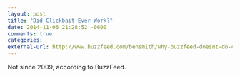 ```yaml
---
layout: post
title: "Did Clickbait Ever Work?"
date: 2014-11-06 21:28:52 -0600
comments: true
categories: 
external-url: http://www.buzzfeed.com/bensmith/why-buzzfeed-doesnt-do-clickbait
---
```


Not since 2009, according to BuzzFeed.
